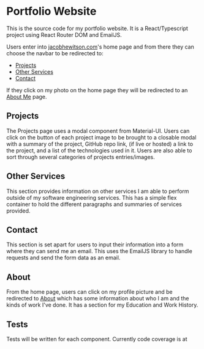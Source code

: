 # Portfolio Website

This is the source code for my portfolio website. It is a React/Typescript project using React Router DOM and EmailJS.

Users enter into [jacobhewitson.com](http://jacobhewitson.com)'s home page and from there they can choose the navbar to be redirected to:

- [Projects](http://jacobhewitson.com/#/projects)
- [Other Services](http://jacobhewitson.com/#/other-services)
- [Contact](http://jacobhewitson.com/#/contact)

If they click on my photo on the home page they will be redirected to an [About Me](http://jacobhewitson.com/#/about) page.

## Projects
The Projects page uses a modal component from Material-UI. Users can click on the button of each project image to be brought to a closable modal with a summary of the project, GitHub repo link, (if live or hosted) a link to the project, and a list of the technologies used in it. Users are also able to sort through several categories of projects entries/images.

## Other Services
This section provides information on other services I am able to perform outside of my software engineering services. This has a simple flex container to hold the different paragraphs and summaries of services provided.

## Contact
This section is set apart for users to input their information into a form where they can send me an email. This uses the EmailJS library to handle requests and send the form data as an email.

## About
From the home page, users can click on my profile picture and be redirected to [About](http://jacobhewitson.com/#/about) which has some information about who I am and the kinds of work I've done. It has a section for my Education and Work History.

## Tests
Tests will be written for each component. Currently code coverage is at 
